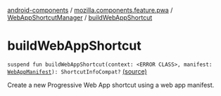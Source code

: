 [android-components](../../index.md) / [mozilla.components.feature.pwa](../index.md) / [WebAppShortcutManager](index.md) / [buildWebAppShortcut](./build-web-app-shortcut.md)

# buildWebAppShortcut

`suspend fun buildWebAppShortcut(context: <ERROR CLASS>, manifest: `[`WebAppManifest`](../../mozilla.components.concept.engine.manifest/-web-app-manifest/index.md)`): ShortcutInfoCompat?` [(source)](https://github.com/mozilla-mobile/android-components/blob/master/components/feature/pwa/src/main/java/mozilla/components/feature/pwa/WebAppShortcutManager.kt#L82)

Create a new Progressive Web App shortcut using a web app manifest.

